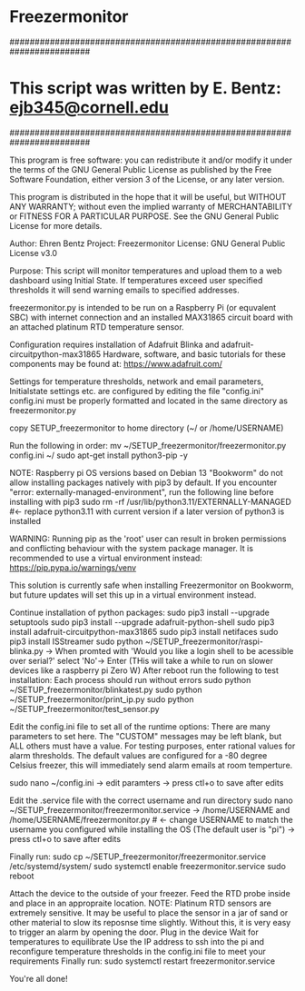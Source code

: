 # Freezermonitor
########################################################################
#	     This script was written by E. Bentz: ejb345@cornell.edu         #
########################################################################
 
 This program is free software: you can redistribute it and/or modify
 it under the terms of the GNU General Public License as published by
 the Free Software Foundation, either version 3 of the License, or any
 later version.

 This program is distributed in the hope that it will be useful,
 but WITHOUT ANY WARRANTY; without even the implied warranty of
 MERCHANTABILITY or FITNESS FOR A PARTICULAR PURPOSE. See the
 GNU General Public License for more details.

 Author: Ehren Bentz
 Project: Freezermonitor
 License: GNU General Public License v3.0

 Purpose:
 This script will monitor temperatures and upload them to a web dashboard using Initial State.
 If temperatures exceed user specified thresholds it will send warning emails to specified addresses.


 freezermonitor.py is intended to be run on a Raspberry Pi (or equvalent SBC) with internet connection
 and an installed MAX31865 circuit board with an attached platinum RTD temperature sensor.

 Configuration requires installation of Adafruit Blinka and adafruit-circuitpython-max31865
 Hardware, software, and basic tutorials for these components may be found at: https://www.adafruit.com/

 Settings for temperature thresholds, network and email parameters, Initialstate settings etc. are configured by editing the file "config.ini"
 config.ini must be properly formatted and located in the same directory as freezermonitor.py

 copy SETUP_freezermonitor to home directory (~/ or /home/USERNAME)

 Run the following in order:
mv ~/SETUP_freezermonitor/freezermonitor.py config.ini ~/
sudo apt-get install python3-pip -y

 NOTE: Raspberry pi OS versions based on Debian 13 "Bookworm" do not allow installing packages natively with pip3 by default.
 If you encounter "error: externally-managed-environment", run the following line before installing with pip3
        sudo rm -rf /usr/lib/python3.11/EXTERNALLY-MANAGED #<- replace python3.11 with current version if a later version of python3 is installed

WARNING: Running pip as the 'root' user can result in broken permissions and conflicting behaviour with the system package manager. It is recommended to use a virtual environment instead: https://pip.pypa.io/warnings/venv

This solution is currently safe when installing Freezermonitor on Bookworm, but future updates will set this up in a virtual environment instead.

Continue installation of python packages:
sudo pip3 install --upgrade setuptools
sudo pip3 install --upgrade adafruit-python-shell
sudo pip3 install adafruit-circuitpython-max31865
sudo pip3 install netifaces
sudo pip3 install ISStreamer
sudo python ~/SETUP_freezermonitor/raspi-blinka.py
    -> When promted with 'Would you like a login shell to be acessible over serial?' select 'No'-> Enter (THis will take a while to run on slower  devices like a raspberry pi Zero W)
After reboot run the following to test installation:
Each process should run without errors
sudo python ~/SETUP_freezermonitor/blinkatest.py
sudo python ~/SETUP_freezermonitor/print_ip.py
sudo python ~/SETUP_freezermonitor/test_sensor.py

Edit the config.ini file to set all of the runtime options:
There are many parameters to set here. The "CUSTOM" messages may be left blank, but ALL others must have a value.
For testing purposes, enter rational values for alarm thresholds. The default values are configured for a -80 degree Celsius freezer, this will immediately send alarm emails at room temperture.

sudo nano ~/config.ini
    -> edit paramters
    -> press ctl+o to save after edits

Edit the .service file with the correct username and run directory
sudo nano ~/SETUP_freezermonitor/freezermonitor.service
     -> /home/USERNAME and /home/USERNAME/freezermonitor.py # <- change USERNAME to match the username you configured while installing the OS (The default user is "pi")
     -> press ctl+o to save after edits

Finally run:
sudo cp ~/SETUP_freezermonitor/freezermonitor.service /etc/systemd/system/
sudo systemctl enable freezermonitor.service
sudo reboot

Attach the device to the outside of your freezer.
Feed the RTD probe inside and place in an appropraite location.
NOTE: Platinum RTD sensors are extremely sensitive. It may be useful to place the sensor in a jar of sand or other material to slow its reposnse time slightly. Without this, it is very easy to trigger an alarm by opening the door.
Plug in the device
Wait for temperatures to equilibrate
Use the IP address to ssh into the pi and reconfigure temperature thresholds in the config.ini file to meet your requirements
Finally run:
sudo systemctl restart freezermonitor.service

You're all done!
